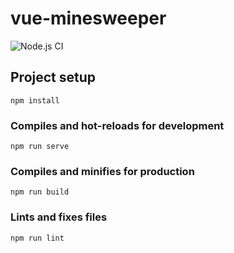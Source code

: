 # vue-minesweeper

![Node.js CI](https://github.com/ksugimori/vue-minesweeper/workflows/Node.js%20CI/badge.svg?branch=main)

## Project setup
```
npm install
```

### Compiles and hot-reloads for development
```
npm run serve
```

### Compiles and minifies for production
```
npm run build
```

### Lints and fixes files
```
npm run lint
```

